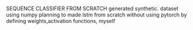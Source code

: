 SEQUENCE CLASSIFIER FROM SCRATCH
generated synthetic. dataset using numpy
planning to made lstm from scratch without using pytorch by defining weights,activation functions, myself
